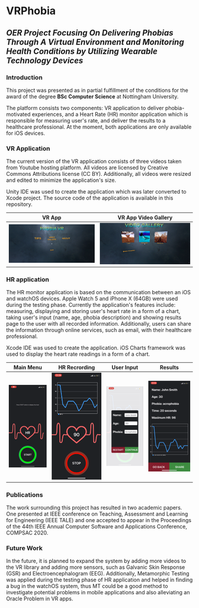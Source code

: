 # **VRPhobia**
## **_OER Project Focusing On Delivering Phobias Through A Virtual Environment and Monitoring Health Conditions by Utilizing Wearable Technology Devices_**

### Introduction
This project was presented as in partial fulfillment of the conditions for the award of the degree **BSc Computer Science** at Nottingham University.

The platform consists two components: VR application to deliver phobia-motivated experiences, and a Heart Rate (HR) monitor application which is responsible for measuring user's rate, and deliver the results to a healthcare professional. At the moment, both applications are only available for iOS devices.

### VR Application

The current version of the VR application consists of three videos taken from Youtube hosting platform. All videos are licensed by Creative Commons Attributions license (CC BY). Additionally, all videos were resized and edited to minimize the application's size.

Unity IDE was used to create the application which was later converted to Xcode project. The source code of the application is available in this repository.

|          VR App             |  VR App Video Gallery    |  
|:---------------------------:|:------------------------:|
![](images/vrmainmenu.png)        |![](/images/vr2.png)  

### HR application

The HR monitor application is based on the communication between an iOS and watchOS devices. Apple Watch 5 and iPhone X (64GB) were used during the testing phase. Currently the application's features include: measuring, displaying and storing user's heart rate in a form of a chart, taking user's input (name, age, phobia description) and showing results page to the user with all recorded information. Additionally, users can share the information through online services, such as email, with their healthcare professional.

Xcode IDE was used to create the application. iOS Charts framework was used to display the heart rate readings in a form of a chart.

|Main Menu|HR Recrording|User Input|Results|
|:-:|:-:|:-:|:-:|
![](images/hr1.png)|![](/images/hr2.png)|![](images/hr3.png)|![](/images/hr4.png)

### Publications
The work surrounding this project has resulted in two academic papers. One presented at IEEE conference on Teaching, Assessment and Learning for Engineering (IEEE TALE) and one accepted to appear in the Proceedings of the 44th IEEE Annual Computer Software and Applications Conference, COMPSAC 2020.

### Future Work
In the future, it is planned to expand the system by adding more videos to the VR library and adding more sensors, such as Galvanic Skin Response (GSR) and Electroencephalogram (EEG). Additionally, Metamorphic Testing was applied during the testing phase of HR application and helped in finding a bug in the watchOS system, thus MT could be a good method to investigate potential problems in mobile applications and also alleviating an Oracle Problem in VR apps.
